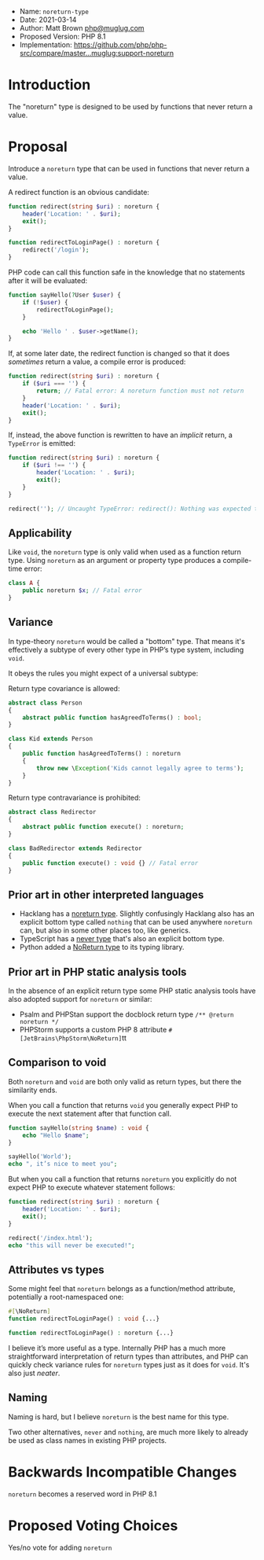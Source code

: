 * Name: `noreturn-type`
 * Date: 2021-03-14
 * Author: Matt Brown <php@muglug.com>
 * Proposed Version: PHP 8.1
 * Implementation: https://github.com/php/php-src/compare/master...muglug:support-noreturn

# Introduction

The "noreturn" type is designed to be used by functions that never return a value.

# Proposal

Introduce a `noreturn` type that can be used in functions that never return a value.

A redirect function is an obvious candidate:

```php
function redirect(string $uri) : noreturn {
    header('Location: ' . $uri);
    exit();
}

function redirectToLoginPage() : noreturn {
    redirect('/login');
}
```

PHP code can call this function safe in the knowledge that no statements after it will be evaluated:

```php
function sayHello(?User $user) {
    if (!$user) {
        redirectToLoginPage();
    }

    echo 'Hello ' . $user->getName();
}
```

If, at some later date, the redirect function is changed so that it does _sometimes_ return a value, a compile error is produced:

```php
function redirect(string $uri) : noreturn {
    if ($uri === '') {
        return; // Fatal error: A noreturn function must not return
    }
    header('Location: ' . $uri);
    exit();
}
```

If, instead, the above function is rewritten to have an _implicit_ return, a `TypeError` is emitted:

```php
function redirect(string $uri) : noreturn {
    if ($uri !== '') {
        header('Location: ' . $uri);
        exit();
    }
}

redirect(''); // Uncaught TypeError: redirect(): Nothing was expected to be returned
```

## Applicability

Like `void`, the `noreturn` type is only valid when used as a function return type. Using `noreturn` as an argument or property type produces a compile-time error:

```php
class A {
    public noreturn $x; // Fatal error
}
```

## Variance

In type-theory `noreturn` would be called a "bottom" type. That means it's effectively a subtype of every other type in PHP’s type system, including `void`.

It obeys the rules you might expect of a universal subtype:

Return type covariance is allowed:

```php
abstract class Person
{
    abstract public function hasAgreedToTerms() : bool;
}

class Kid extends Person
{
    public function hasAgreedToTerms() : noreturn
    {
        throw new \Exception('Kids cannot legally agree to terms');
    }
}
```

Return type contravariance is prohibited:

```php
abstract class Redirector
{
    abstract public function execute() : noreturn;
}

class BadRedirector extends Redirector
{
    public function execute() : void {} // Fatal error
}
```

## Prior art in other interpreted languages

- Hacklang has a [noreturn type](https://docs.hhvm.com/hack/built-in-types/noreturn). Slightly confusingly Hacklang also has an explicit bottom type called `nothing` that can be used anywhere `noreturn` can, but also in some other places too, like generics.
- TypeScript has a [never type](https://www.typescriptlang.org/docs/handbook/basic-types.html#never) that's also an explicit bottom type.
- Python added a [NoReturn type](https://docs.python.org/3/library/typing.html#typing.NoReturn) to its typing library.

## Prior art in PHP static analysis tools

In the absence of an explicit return type some PHP static analysis tools have also adopted support for `noreturn` or similar:

- Psalm and PHPStan support the docblock return type `/** @return noreturn */`
- PHPStorm supports a custom PHP 8 attribute `#[JetBrains\PhpStorm\NoReturn]`tt

## Comparison to void

Both `noreturn` and `void` are both only valid as return types, but there the similarity ends.

When you call a function that returns `void` you generally expect PHP to execute the next statement after that function call.

```php
function sayHello(string $name) : void {
    echo "Hello $name";
}

sayHello('World');
echo ", it’s nice to meet you";
```

But when you call a function that returns `noreturn` you explicitly do not expect PHP to execute whatever statement follows:

```php
function redirect(string $uri) : noreturn {
    header('Location: ' . $uri);
    exit();
}

redirect('/index.html');
echo "this will never be executed!";
```

## Attributes vs types

Some might feel that `noreturn` belongs as a function/method attribute, potentially a root-namespaced one:

```php
#[\NoReturn]
function redirectToLoginPage() : void {...}
```

```php
function redirectToLoginPage() : noreturn {...}
```

I believe it’s more useful as a type. Internally PHP has a much more straightforward interpretation of return types than attributes, and PHP can quickly check variance rules for `noreturn` types just as it does for `void`. It's also just _neater_.

## Naming

Naming is hard, but I believe `noreturn` is the best name for this type.

Two other alternatives, `never` and `nothing`, are much more likely to already be used as class names in existing PHP projects.

# Backwards Incompatible Changes

`noreturn` becomes a reserved word in PHP 8.1

# Proposed Voting Choices

Yes/no vote for adding `noreturn`
